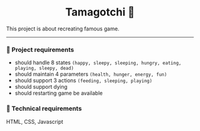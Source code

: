 <h1 align="center">
  Tamagotchi 👾
</h1>

This project is about recreating famous game.

---

### 📝 Project requirements

- should handle 8 states `(happy, sleepy, sleeping,
  hungry, eating, playing, sleepy, dead)`
- should maintain 4 parameters `(health, hunger, energy, fun)`
- should support 3 actions `(feeding, sleeping, playing)`
- should support dying
- should restarting game be available

### 🔧 Technical requirements

HTML, CSS, Javascript
